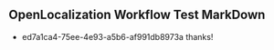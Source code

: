 ## OpenLocalization Workflow Test MarkDown
* ed7a1ca4-75ee-4e93-a5b6-af991db8973a thanks!

<!--HONumber=Jul16_HO5-->


